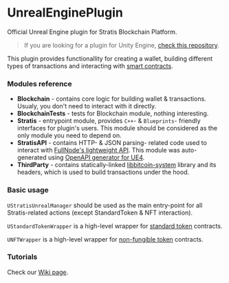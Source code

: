 # UnrealEnginePlugin
Official Unreal Engine plugin for Stratis Blockchain Platform.

> If you are looking for a plugin for Unity Engine, [check this repository](https://github.com/stratisproject/Unity3dIntegration).

This plugin provides functionallity for creating a wallet, building different types of transactions and interacting with [smart contracts](https://academy.stratisplatform.com/Architecture%20Reference/SmartContracts/smartcontracts-introduction.html).

### Modules reference
* **Blockchain** - contains core logic for building wallet & transactions. Usualy, you don't need to interact with it directly.
* **BlockchainTests** - tests for Blockchain module, nothing interesting.
* **Stratis** - entrypoint module, provides `C++`- & `Blueprints`- friendly interfaces for plugin's users. This module should be considered as the only module you need to depend on.
* **StratisAPI** - contains HTTP- & JSON parsing- related code used to interact with [FullNode's lightweight API](https://github.com/stratisproject/StratisFullNode/tree/master/src/Stratis.Features.Unity3dApi). This module was auto-generated using [OpenAPI generator for UE4](https://openapi-generator.tech/docs/generators/cpp-ue4/).
* **ThirdParty** - contains statically-linked [libbitcoin-system](https://github.com/libbitcoin/libbitcoin-system) library and its headers, which is used to build transactions under the hood.

### Basic usage

`UStratisUnrealManager` should be used as the main entry-point for all Stratis-related actions (except StandardToken & NFT interaction).

`UStandardTokenWrapper` is a high-level wrapper for [standard token](https://ethereum.org/en/developers/docs/standards/tokens/erc-20/) contracts.

`UNFTWrapper` is a high-level wrapper for [non-fungible token](https://ethereum.org/en/developers/docs/standards/tokens/erc-721/) contracts.

### Tutorials

Check our [Wiki page](https://github.com/stratisproject/UnrealEnginePlugin/wiki).
